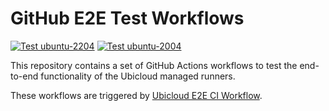# GitHub E2E Test Workflows


[![Test ubuntu-2204](https://github.com/ubicloud/github-e2e-test-workflows/actions/workflows/test_2204.yml/badge.svg)](https://github.com/ubicloud/github-e2e-test-workflows/actions/workflows/test_2204.yml) 
[![Test ubuntu-2004](https://github.com/ubicloud/github-e2e-test-workflows/actions/workflows/test_2004.yml/badge.svg)](https://github.com/ubicloud/github-e2e-test-workflows/actions/workflows/test_2004.yml)



This repository contains a set of GitHub Actions workflows to test the end-to-end functionality of the Ubicloud managed runners.

These workflows are triggered by [Ubicloud E2E CI Workflow](https://github.com/ubicloud/ubicloud/actions/workflows/e2e.yml).
